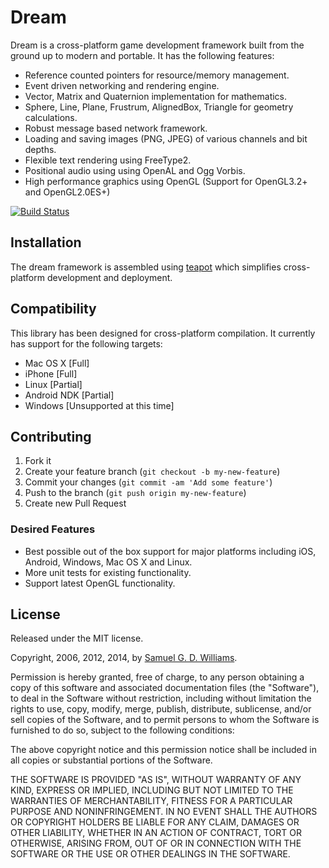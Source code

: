 # Dream

Dream is a cross-platform game development framework built from the ground up to modern and portable. It has the following features:

* Reference counted pointers for resource/memory management.
* Event driven networking and rendering engine.
* Vector, Matrix and Quaternion implementation for mathematics.
* Sphere, Line, Plane, Frustrum, AlignedBox, Triangle for geometry calculations.
* Robust message based network framework.
* Loading and saving images (PNG, JPEG) of various channels and bit depths.
* Flexible text rendering using FreeType2.
* Positional audio using using OpenAL and Ogg Vorbis.
* High performance graphics using OpenGL (Support for OpenGL3.2+ and OpenGL2.0ES+)

[![Build Status](https://travis-ci.org/dream-framework/dream.svg?branch=master)](https://travis-ci.org/dream-framework/dream)

## Installation

The dream framework is assembled using [teapot](http://www.kyusu.org) which simplifies cross-platform development and deployment.

## Compatibility

This library has been designed for cross-platform compilation. It currently has support for the following targets:

* Mac OS X [Full]
* iPhone [Full]
* Linux [Partial]
* Android NDK [Partial]
* Windows [Unsupported at this time]

## Contributing

1. Fork it
2. Create your feature branch (`git checkout -b my-new-feature`)
3. Commit your changes (`git commit -am 'Add some feature'`)
4. Push to the branch (`git push origin my-new-feature`)
5. Create new Pull Request

### Desired Features

* Best possible out of the box support for major platforms including iOS, Android, Windows, Mac OS X and Linux.
* More unit tests for existing functionality.
* Support latest OpenGL functionality.

## License

Released under the MIT license.

Copyright, 2006, 2012, 2014, by [Samuel G. D. Williams](http://www.codeotaku.com/samuel-williams).

Permission is hereby granted, free of charge, to any person obtaining a copy
of this software and associated documentation files (the "Software"), to deal
in the Software without restriction, including without limitation the rights
to use, copy, modify, merge, publish, distribute, sublicense, and/or sell
copies of the Software, and to permit persons to whom the Software is
furnished to do so, subject to the following conditions:

The above copyright notice and this permission notice shall be included in
all copies or substantial portions of the Software.

THE SOFTWARE IS PROVIDED "AS IS", WITHOUT WARRANTY OF ANY KIND, EXPRESS OR
IMPLIED, INCLUDING BUT NOT LIMITED TO THE WARRANTIES OF MERCHANTABILITY,
FITNESS FOR A PARTICULAR PURPOSE AND NONINFRINGEMENT. IN NO EVENT SHALL THE
AUTHORS OR COPYRIGHT HOLDERS BE LIABLE FOR ANY CLAIM, DAMAGES OR OTHER
LIABILITY, WHETHER IN AN ACTION OF CONTRACT, TORT OR OTHERWISE, ARISING FROM,
OUT OF OR IN CONNECTION WITH THE SOFTWARE OR THE USE OR OTHER DEALINGS IN
THE SOFTWARE.